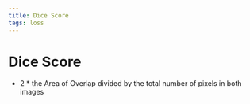 ```yaml
---
title: Dice Score
tags: loss
---
```


# Dice Score
- 2 * the Area of Overlap divided by the total number of pixels in both images














